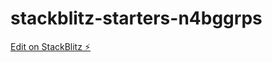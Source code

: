 # stackblitz-starters-n4bggrps

[Edit on StackBlitz ⚡️](https://stackblitz.com/edit/stackblitz-starters-n4bggr)